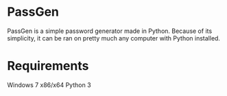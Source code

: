 # PassGen
PassGen is a simple password generator made in Python. Because of its simplicity, it can be ran on pretty much any computer with Python installed.

# Requirements
Windows 7 x86/x64
Python 3
